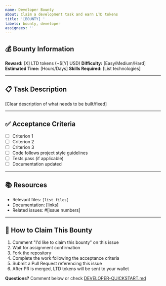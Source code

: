 ```yaml
---
name: Developer Bounty
about: Claim a development task and earn LTD tokens
title: '[BOUNTY] '
labels: bounty, developer
assignees: ''
---
```


## 💰 Bounty Information

**Reward:** [X] LTD tokens (~$[Y] USD)
**Difficulty:** [Easy/Medium/Hard]
**Estimated Time:** [Hours/Days]
**Skills Required:** [List technologies]

---

## 📋 Task Description

[Clear description of what needs to be built/fixed]

---

## ✅ Acceptance Criteria

- [ ] Criterion 1
- [ ] Criterion 2
- [ ] Criterion 3
- [ ] Code follows project style guidelines
- [ ] Tests pass (if applicable)
- [ ] Documentation updated

---

## 📚 Resources

- Relevant files: `[list files]`
- Documentation: [links]
- Related issues: #[issue numbers]

---

## 🚀 How to Claim This Bounty

1. Comment "I'd like to claim this bounty" on this issue
2. Wait for assignment confirmation
3. Fork the repository
4. Complete the work following the acceptance criteria
5. Submit a Pull Request referencing this issue
6. After PR is merged, LTD tokens will be sent to your wallet

**Questions?** Comment below or check [DEVELOPER-QUICKSTART.md](../../DEVELOPER-QUICKSTART.md)
